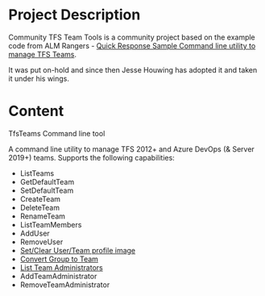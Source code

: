 # Project Description

Community TFS Team Tools is a community project based on the example code from ALM Rangers - [Quick Response Sample Command line utility to manage TFS Teams](https://devblogs.microsoft.com/devops/quick-response-sample-command-line-utility-to-manage-team-foundation-server-teams-and-users/). 

It was put on-hold and since then Jesse Houwing has adopted it and taken it under his wings.

# Content

TfsTeams Command line tool

A command line utility to manage TFS 2012+ and Azure DevOps (& Server 2019+) teams. Supports the following capabilities:

- ListTeams
- GetDefaultTeam
- SetDefaultTeam
- CreateTeam
- DeleteTeam
- RenameTeam
- ListTeamMembers
- AddUser
- RemoveUser
- [Set/Clear User/Team profile image](https://blog.jessehouwing.nl/2013/01/set-your-tfs-profile-or-team-image-from.html)
- [Convert Group to Team](https://blog.jessehouwing.nl/2013/02/converting-group-to-team-in-tfs-2012.html)
- [List Team Administrators](https://web.archive.org/web/20130525090409/http://blog.johnsworkshop.net/tfs11-api-managing-team-administrators/)
- AddTeamAdministrator
- RemoveTeamAdministrator

